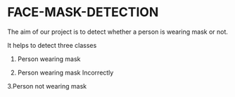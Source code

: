 # FACE-MASK-DETECTION
The aim of our project is to detect whether a person is wearing mask or not.

It helps to detect three classes

1. Person wearing mask

2. Person wearing mask Incorrectly


3.Person not wearing mask

